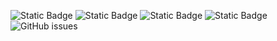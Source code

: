 ![Static Badge](https://img.shields.io/badge/blacklists-60-000000) ![Static Badge](https://img.shields.io/badge/blacklisted-2791316-cc0000) ![Static Badge](https://img.shields.io/badge/whitelisted-2242-00CC00) ![Static Badge](https://img.shields.io/badge/streaming_blacklist-28106-000000) ![GitHub issues](https://img.shields.io/github/issues/fabriziosalmi/blacklists)
